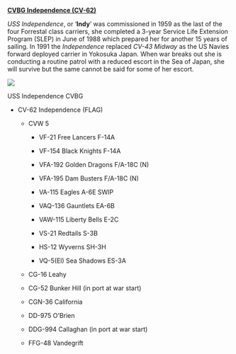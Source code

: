 **[CVBG Independence
(CV-62)](https://en.wikipedia.org/wiki/USS_Independence_\(CV-62\))**

*USS Independence*, or ‘**Indy**’ was commissioned in 1959 as the last
of the four Forrestal class carriers, she completed a 3-year Service
Life Extension Program (SLEP) in June of 1988 which prepared her for
another 15 years of sailing. In 1991 the *Independence* replaced *CV-43
Midway* as the US Navies forward deployed carrier in Yokosuka Japan.
When war breaks out she is conducting a routine patrol with a reduced
escort in the Sea of Japan, she will survive but the same cannot be said
for some of her escort.

![](/assets/images/nato/us/navy/carriers/independence/image1.png)

USS Independence CVBG

  - CV-62 Independence (FLAG)
    
      - CVW 5
        
          - VF-21 Free Lancers F-14A
        
          - VF-154 Black Knights F-14A
        
          - VFA-192 Golden Dragons F/A-18C (N)
        
          - VFA-195 Dam Busters F/A-18C (N)
        
          - VA-115 Eagles A-6E SWIP
        
          - VAQ-136 Gauntlets EA-6B
        
          - VAW-115 Liberty Bells E-2C
        
          - VS-21 Redtails S-3B
        
          - HS-12 Wyverns SH-3H
        
          - VQ-5(El) Sea Shadows ES-3A
    
      - CG-16 Leahy
    
      - CG-52 Bunker Hill (in port at war start)
    
      - CGN-36 California
    
      - DD-975 O'Brien
    
      - DDG-994 Callaghan (in port at war start)
    
      - FFG-48 Vandegrift
